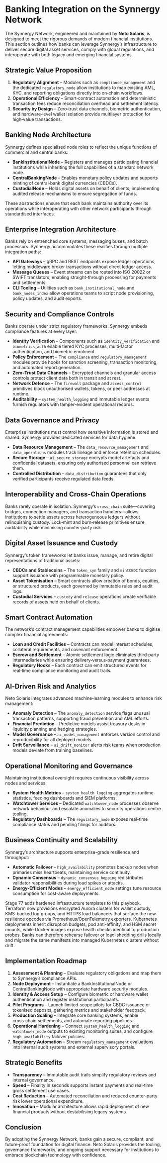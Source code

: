# Banking Integration on the Synnergy Network

The Synnergy Network, engineered and maintained by **Neto Solaris**, is designed to meet the rigorous demands of modern financial institutions. This section outlines how banks can leverage Synnergy’s infrastructure to deliver secure digital asset services, comply with global regulations, and interoperate with both legacy and emerging financial systems.

## Strategic Value Proposition

1. **Regulatory Alignment** – Modules such as `compliance_management` and the dedicated `regulatory_node` allow institutions to map existing AML, KYC, and reporting obligations directly into on‑chain workflows.
2. **Operational Efficiency** – Smart‑contract automation and deterministic transaction fees reduce reconciliation overhead and settlement latency.
3. **Security by Design** – Zero‑trust data channels, biometric authentication, and hardware‑level wallet isolation provide multilayer protection for high‑value transactions.

## Banking Node Architecture

Synnergy defines specialised node roles to reflect the unique functions of commercial and central banks:

- **BankInstitutionalNode** – Registers and manages participating financial institutions while inheriting the full capabilities of a standard network node.
- **CentralBankingNode** – Enables monetary policy updates and supports minting of central‑bank digital currencies (CBDCs).
- **CustodialNode** – Holds digital assets on behalf of clients, implementing audited release mechanisms to ensure segregation of funds.

These abstractions ensure that each bank maintains authority over its operations while interoperating with other network participants through standardised interfaces.

## Enterprise Integration Architecture

Banks rely on entrenched core systems, messaging buses, and batch processors. Synnergy accommodates these realities through multiple integration paths:

- **API Gateways** – gRPC and REST endpoints expose ledger operations, letting middleware broker transactions without direct ledger access.
- **Message Queues** – Event streams can be routed into ISO 20022 or SWIFT translators, enabling straight-through processing for payments and settlements.
- **CLI Tooling** – Utilities such as `bank_institutional_node` and `bank_nodes_index` allow operations teams to script node provisioning, policy updates, and audit exports.

## Security and Compliance Controls

Banks operate under strict regulatory frameworks. Synnergy embeds compliance features at every layer:

- **Identity Verification** – Components such as `identity_verification` and `biometrics_auth` enable tiered KYC processes, multi‑factor authentication, and biometric enrolment.
- **Policy Enforcement** – The `compliance` and `regulatory_management` modules provide hooks for sanction screening, transaction monitoring, and automated report generation.
- **Zero‑Trust Data Channels** – Encrypted channels and granular access controls protect client data both in transit and at rest.
- **Network Defence** – The `firewall` package and `access_control` primitives block unauthorised wallets, tokens, or peer addresses at runtime.
- **Auditability** – `system_health_logging` and immutable ledger events furnish regulators with tamper-evident operational records.

## Data Governance and Privacy

Enterprise institutions must control how sensitive information is stored and shared. Synnergy provides dedicated services for data hygiene:

- **Data Resource Management** – The `data_resource_management` and `data_operations` modules track lineage and enforce retention schedules.
- **Secure Storage** – `ai_secure_storage` encrypts model artefacts and confidential datasets, ensuring only authorised personnel can retrieve them.
- **Controlled Distribution** – `data_distribution` guarantees that only verified participants receive regulated data feeds.

## Interoperability and Cross‑Chain Operations

Banks rarely operate in isolation. Synnergy’s `cross_chain` suite—covering bridges, connection managers, and transaction handlers—allows institutions to settle assets across heterogeneous ledgers without relinquishing custody. Lock‑mint and burn‑release primitives ensure auditability while minimising counter‑party risk.

## Digital Asset Issuance and Custody

Synnergy’s token frameworks let banks issue, manage, and retire digital representations of traditional assets:

- **CBDCs and Stablecoins** – The `token_syn` family and `mintCBDC` function support issuance with programmable monetary policy.
- **Asset Tokenisation** – Smart contracts allow creation of bonds, equities, or structured products, each governed by immutable rules and audit logs.
- **Custodial Services** – `custody` and `release` operations create verifiable records of assets held on behalf of clients.

## Smart Contract Automation

The network’s contract management capabilities empower banks to digitise complex financial agreements:

- **Loan and Credit Facilities** – Contracts can model interest schedules, collateral requirements, and covenant enforcement.
- **Escrow and Settlement** – Atomic settlement logic eliminates third‑party intermediaries while ensuring delivery‑versus‑payment guarantees.
- **Regulatory Hooks** – Each contract can emit structured events for real‑time compliance monitoring and audit trails.

## AI‑Driven Risk and Analytics

Neto Solaris integrates advanced machine‑learning modules to enhance risk management:

- **Anomaly Detection** – The `anomaly_detection` service flags unusual transaction patterns, supporting fraud prevention and AML efforts.
- **Financial Prediction** – Predictive models assist treasury desks in liquidity planning and hedging strategies.
- **Model Governance** – `ai_model_management` enforces version control and reproducibility for all deployed models.
- **Drift Surveillance** – `ai_drift_monitor` alerts risk teams when production models deviate from training baselines.

## Operational Monitoring and Governance

Maintaining institutional oversight requires continuous visibility across nodes and services:

- **System Health Metrics** – `system_health_logging` aggregates runtime statistics, feeding dashboards and SIEM platforms.
- **Watchtower Services** – Dedicated `watchtower_node` processes observe network behaviour and escalate anomalies to security operations centre tooling.
- **Regulatory Dashboards** – The `regulatory_node` exposes real-time compliance status and pending filings for auditors.

## Business Continuity and Scalability

Synnergy’s architecture supports enterprise-grade resilience and throughput:

- **Automatic Failover** – `high_availability` promotes backup nodes when primaries miss heartbeats, maintaining service continuity.
- **Dynamic Consensus** – `dynamic_consensus_hopping` redistributes validator responsibilities during load spikes or attacks.
- **Energy-Efficient Modes** – `energy_efficient_node` settings tune resource consumption for cost-aware deployments.

Stage 77 adds hardened infrastructure templates to this playbook. Terraform now provisions encrypted Aurora clusters for wallet custody, KMS-backed log groups, and HTTPS load balancers that surface the new resilience opcodes via Prometheus/OpenTelemetry exporters. Kubernetes deployments inherit disruption budgets, pod anti-affinity, and HSM secret mounts, while Docker images expose health checks identical to production probes. Banks can therefore rehearse failover or load-shedding drills locally and migrate the same manifests into managed Kubernetes clusters without drift.

## Implementation Roadmap

1. **Assessment & Planning** – Evaluate regulatory obligations and map them to Synnergy’s compliance APIs.
2. **Node Deployment** – Instantiate a BankInstitutionalNode or CentralBankingNode with appropriate hardware security modules.
3. **Identity & Access Setup** – Configure biometric or hardware wallet authentication and register institutional participants.
4. **Pilot Programs** – Launch limited‑scope pilots for CBDC issuance or tokenised deposits, gathering metrics and stakeholder feedback.
5. **Production Scaling** – Integrate core banking systems, enable cross‑chain settlements, and automate reporting pipelines.
6. **Operational Hardening** – Connect `system_health_logging` and `watchtower_node` outputs to existing monitoring suites, and configure `high_availability` failover policies.
7. **Regulatory Automation** – Stream `regulatory_management` evaluations into internal audit systems and external supervisory portals.

## Strategic Benefits

- **Transparency** – Immutable audit trails simplify regulatory reviews and internal governance.
- **Speed** – Finality in seconds supports instant payments and real‑time gross settlement use cases.
- **Cost Reduction** – Automated reconciliation and reduced counter‑party risk lower operational expenditure.
- **Innovation** – Modular architecture allows rapid deployment of new financial products without destabilising legacy systems.

## Conclusion

By adopting the Synnergy Network, banks gain a secure, compliant, and future‑proof foundation for digital finance. Neto Solaris provides the tooling, governance frameworks, and ongoing support necessary for institutions to embrace blockchain technology with confidence.

